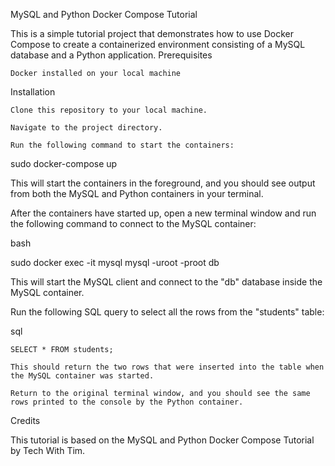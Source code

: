 MySQL and Python Docker Compose Tutorial

This is a simple tutorial project that demonstrates how to use Docker Compose to create a containerized environment consisting of a MySQL database and a Python application.
Prerequisites

    Docker installed on your local machine

Installation

    Clone this repository to your local machine.

    Navigate to the project directory.

    Run the following command to start the containers:

sudo docker-compose up

This will start the containers in the foreground, and you should see output from both the MySQL and Python containers in your terminal.

After the containers have started up, open a new terminal window and run the following command to connect to the MySQL container:

bash

sudo docker exec -it mysql mysql -uroot -proot db

This will start the MySQL client and connect to the "db" database inside the MySQL container.

Run the following SQL query to select all the rows from the "students" table:

sql

    SELECT * FROM students;

    This should return the two rows that were inserted into the table when the MySQL container was started.

    Return to the original terminal window, and you should see the same rows printed to the console by the Python container.

Credits

This tutorial is based on the MySQL and Python Docker Compose Tutorial by Tech With Tim.
